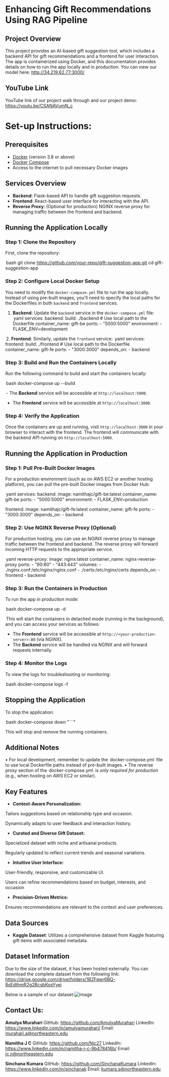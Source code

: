 # Enhancing Gift Recommendations Using RAG Pipeline

## Project Overview

This project provides an AI-based gift suggestion tool, which includes a backend API for gift recommendations and a frontend for user interaction. The app is containerized using Docker, and this documentation provides details on how to run the app locally and in production.
You can view our model here: http://34.219.62.77:3000/

## YouTube Link

YouTube link of our project walk through and our project demo: https://youtu.be/CSANAVumN_c

# Set-up Instructions:

## Prerequisites

- [Docker](https://www.docker.com/) (version 3.8 or above)
- [Docker Compose](https://docs.docker.com/compose/install/)
- Access to the internet to pull necessary Docker images

## Services Overview

- **Backend**: Flask-based API to handle gift suggestion requests.
- **Frontend**: React-based user interface for interacting with the API.
- **Reverse Proxy**: (Optional for production) NGINX reverse proxy for managing traffic between the frontend and backend.

## Running the Application Locally

### Step 1: Clone the Repository

First, clone the repository:

 ⁠bash
git clone https://github.com/your-repo/gift-suggestion-app.git
cd gift-suggestion-app


### Step 2: Configure Local Docker Setup

You need to modify the `docker-compose.yml` file to run the app locally. Instead of using pre-built images, you'll need to specify the local paths for the Dockerfiles in both `backend` and `frontend` services.

1. **Backend**: Update the `backend` service in the `docker-compose.yml` file:
     ⁠yaml
    services:
      backend:
        build: ./backend  # Use local path to the Dockerfile
        container_name: gift-be
        ports:
          - "5000:5000"
        environment:
          - FLASK_ENV=development
    

⁠ 2. **Frontend**: Similarly, update the `frontend` service:
     ⁠yaml
    services:
      frontend:
        build: ./frontend  # Use local path to the Dockerfile
        container_name: gift-fe
        ports:
          - "3000:3000"
        depends_on:
          - backend
    

### Step 3: Build and Run the Containers Locally

Run the following command to build and start the containers locally:

 ⁠bash
docker-compose up --build


⁠ - The **Backend** service will be accessible at `http://localhost:5000`.
- The **Frontend** service will be accessible at `http://localhost:3000`.

### Step 4: Verify the Application

Once the containers are up and running, visit `http://localhost:3000` in your browser to interact with the frontend. The frontend will communicate with the backend API running on `http://localhost:5000`.


## Running the Application in Production

### Step 1: Pull Pre-Built Docker Images

For a production environment (such as on AWS EC2 or another hosting platform), you can pull the pre-built Docker images from Docker Hub:

 ⁠yaml
services:
  backend:
    image: namithajc/gift-be:latest
    container_name: gift-be
    ports:
      - "5000:5000"
    environment:
      - FLASK_ENV=production

  frontend:
    image: namithajc/gift-fe:latest
    container_name: gift-fe
    ports:
      - "3000:3000"
    depends_on:
      - backend


### Step 2: Use NGINX Reverse Proxy (Optional)

For production hosting, you can use an NGINX reverse proxy to manage traffic between the frontend and backend. The reverse proxy will forward incoming HTTP requests to the appropriate service.

 ⁠yaml
  reverse-proxy:
    image: nginx:latest
    container_name: nginx-reverse-proxy
    ports:
      - "80:80"
      - "443:443"
    volumes:
      - ./nginx.conf:/etc/nginx/nginx.conf
      - ./certs:/etc/nginx/certs
    depends_on:
      - frontend
      - backend


### Step 3: Run the Containers in Production

To run the app in production mode:

 ⁠bash
docker-compose up -d


⁠ This will start the containers in detached mode (running in the background), and you can access your services as follows:
- The **Frontend** service will be accessible at `http://<your-production-server>:80` (via NGINX).
- The **Backend** service will be handled via NGINX and will forward requests internally.

### Step 4: Monitor the Logs

To view the logs for troubleshooting or monitoring:

 ⁠bash
docker-compose logs -f


## Stopping the Application

To stop the application:

 ⁠bash
docker-compose down
"```"

This will stop and remove the running containers.

## Additional Notes

•⁠  ⁠For local development, remember to update the ⁠ docker-compose.yml ⁠ file to use local Dockerfile paths instead of pre-built images.
•⁠  ⁠The reverse proxy section of the ⁠ docker-compose.yml ⁠ is *only required for production* (e.g., when hosting on AWS EC2 or similar).


## Key Features
- **Context-Aware Personalization:**

Tailors suggestions based on relationship type and occasion.

Dynamically adapts to user feedback and interaction history.

- **Curated and Diverse Gift Dataset:**

Specialized dataset with niche and artisanal products.

Regularly updated to reflect current trends and seasonal variations.

- **Intuitive User Interface:**

User-friendly, responsive, and customizable UI.

Users can refine recommendations based on budget, interests, and occasion 

- **Precision-Driven Metrics:**

Ensures recommendations are relevant to the context and user preferences.

## Data Sources
- **Kaggle Dataset**: Utilizes a comprehensive dataset from Kaggle featuring gift items with associated metadata.

  
## Dataset Information

Due to the size of the dataset, it has been hosted externally. You can download the complete dataset from the following link: https://drive.google.com/drive/folders/1BZFqwr6BQ-8sEdthmR2g2BcsbKosYyei

Below is a sample of our dataset:![image](https://github.com/user-attachments/assets/8182ae96-da35-440c-83af-e21ad2c9cc69)



## Contact Us:

**Amulya Murahari** 
GitHub: https://github.com/AmulyaMurahari
LinkedIn: https://www.linkedin.com/in/amulyamurahari/
Email: murahari.a@northeastern.edu

**Namitha J C**
GitHub: https://github.com/Njc27
LinkedIn: https://www.linkedin.com/in/namitha-j-c-9b478416b/
Email: jc.n@northeastern.edu

**Sinchana Kumara**
GitHub: https://github.com/SinchanaKumara
LinkedIn: https://www.linkedin.com/in/sinchanak
Email: kumara.s@northeastern.edu
